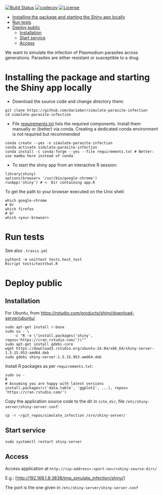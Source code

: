 [![Build Status](https://travis-ci.com/dariober/simulate-parasite-infection.svg?branch=main)](https://travis-ci.com/dariober/simulate-parasite-infection)
[![codecov](https://codecov.io/gh/dariober/simulate-parasite-infection/branch/main/graph/badge.svg)](https://codecov.io/gh/dariober/simulate-parasite-infection)
[![License](http://img.shields.io/badge/license-MIT-blue.svg)](https://github.com/dariober/simulate-parasite-infection)

<!-- vim-markdown-toc GFM -->

* [Installing the package and starting the Shiny app locally](#installing-the-package-and-starting-the-shiny-app-locally)
* [Run tests](#run-tests)
* [Deploy public](#deploy-public)
    * [Installation](#installation)
    * [Start service](#start-service)
    * [Access](#access)

<!-- vim-markdown-toc -->

We want to simulate the infection of Plasmodium parasites across generations.
Parasites are either resistant or susceptible to a drug.

Installing the package and starting the Shiny app locally
====================

* Download the source code and change directory there:

```
git clone https://github.com/dariober/simulate-parasite-infection
cd simulate-parasite-infection
```

* File [requirements.txt](requirements.txt) lists the required components.
  Install them manually or (better) via conda. Creating a dedicated conda
  environment is not required but recommended

```
conda create --yes -n simulate-parasite-infection
conda activate simulate-parasite-infection
conda install -c conda-forge --yes --file requirements.txt # Better: use mamba here instead of conda
```

* To start the shiny app from an interactive R session:

```
library(shiny)
options(browser= '/usr/bin/google-chrome')
runApp('shiny') # <- Dir containing app.R
```

To get the path to your browser executed on the Unix shell:

```
which google-chrome
# Or
which firefox
# Or
which <your-browser>
```

Run tests
=========

See also `.travis.yml`

```
python3 -m unittest tests.host_test
Rscript tests/testthat.R
```

Deploy public
=============

Installation
------------

For Ubuntu, from https://rstudio.com/products/shiny/download-server/ubuntu/

```
sudo apt-get install r-base
sudo su - \
    -c "R -e \"install.packages('shiny', repos='https://cran.rstudio.com/')\""
sudo apt-get install gdebi-core
wget https://download3.rstudio.org/ubuntu-14.04/x86_64/shiny-server-1.5.15.953-amd64.deb
sudo gdebi shiny-server-1.5.15.953-amd64.deb
```

Install R packages as per `requirements.txt`:

```
sudo su -
R
# Assuming you are happy with latest versions
install.packages(c('data.table', 'ggplot2', ...), repos= 'https://cran.rstudio.com/')
```

Copy the application source code to the dir in `site_dir`, file `/etc/shiny-server/shiny-server.conf`:

```
cp -r ~/git_repos/simulate_infection /srv/shiny-server/
```

Start service
-------------

```
sudo systemctl restart shiny-server
```

Access
------

Access application at `http://<ip-address>:<port-no>/<shiny-source-dir>/`

E.g.: [http://192.168.1.8:3838/tmp_simulate_infection/shiny/]

The port is the one given in `/etc/shiny-server/shiny-server.conf`

